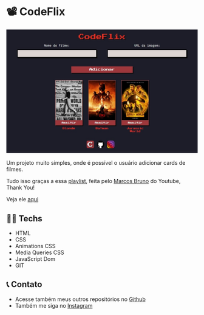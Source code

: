 # 📽️ CodeFlix

![preview](./.github/preview.png)

Um projeto muito simples, onde é possível o usuário adicionar cards de filmes.

Tudo isso graças a essa [playlist](https://www.youtube.com/playlist?list=PLirko8T4cEmzTC2mv2BwOSSrK0ZZPnZH9), feita pelo [Marcos Bruno](https://www.youtube.com/@MarcoBrunoDev) do Youtube, Thank You!

Veja ele [aqui](https://matheusfdosan.github.io/codeflix/)

## 👨‍💻 Techs

- HTML
- CSS
- Animations CSS
- Media Queries CSS
- JavaScript Dom
- GIT

## 📞 Contato

- Acesse também meus outros repositórios no [Github](https://github.com/matheusfdosan)
- Também me siga no [Instagram](https://instagram.com/matheusfdosan)

